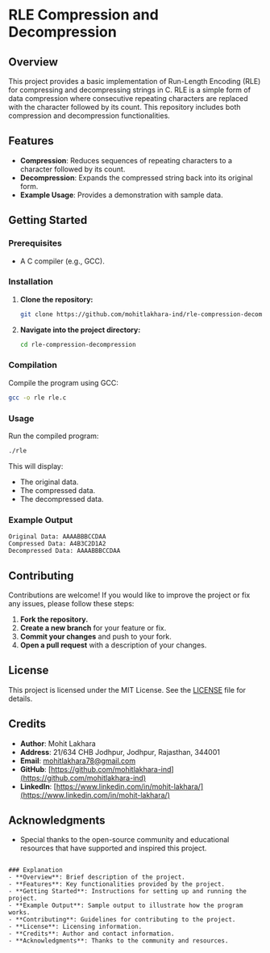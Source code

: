 # RLE Compression and Decompression

## Overview
This project provides a basic implementation of Run-Length Encoding (RLE) for compressing and decompressing strings in C. RLE is a simple form of data compression where consecutive repeating characters are replaced with the character followed by its count. This repository includes both compression and decompression functionalities.

## Features
- **Compression**: Reduces sequences of repeating characters to a character followed by its count.
- **Decompression**: Expands the compressed string back into its original form.
- **Example Usage**: Provides a demonstration with sample data.

## Getting Started

### Prerequisites
- A C compiler (e.g., GCC).

### Installation
1. **Clone the repository:**
   ```sh
   git clone https://github.com/mohitlakhara-ind/rle-compression-decompression.git
   ```

2. **Navigate into the project directory:**
   ```sh
   cd rle-compression-decompression
   ```

### Compilation
Compile the program using GCC:
```sh
gcc -o rle rle.c
```

### Usage
Run the compiled program:
```sh
./rle
```
This will display:
- The original data.
- The compressed data.
- The decompressed data.

### Example Output
```
Original Data: AAAABBBCCDAA
Compressed Data: A4B3C2D1A2
Decompressed Data: AAAABBBCCDAA
```

## Contributing
Contributions are welcome! If you would like to improve the project or fix any issues, please follow these steps:
1. **Fork the repository.**
2. **Create a new branch** for your feature or fix.
3. **Commit your changes** and push to your fork.
4. **Open a pull request** with a description of your changes.

## License
This project is licensed under the MIT License. See the [LICENSE](LICENSE) file for details.

## Credits
- **Author**: Mohit Lakhara
- **Address**: 21/634 CHB Jodhpur, Jodhpur, Rajasthan, 344001
- **Email**: [mohitlakhara78@gmail.com](mailto:mohitlakhara78@gmail.com)
- **GitHub**: [https://github.com/mohitlakhara-ind](https://github.com/mohitlakhara-ind)
- **LinkedIn**: [https://www.linkedin.com/in/mohit-lakhara/](https://www.linkedin.com/in/mohit-lakhara/)

## Acknowledgments
- Special thanks to the open-source community and educational resources that have supported and inspired this project.
```

### Explanation
- **Overview**: Brief description of the project.
- **Features**: Key functionalities provided by the project.
- **Getting Started**: Instructions for setting up and running the project.
- **Example Output**: Sample output to illustrate how the program works.
- **Contributing**: Guidelines for contributing to the project.
- **License**: Licensing information.
- **Credits**: Author and contact information.
- **Acknowledgments**: Thanks to the community and resources.
